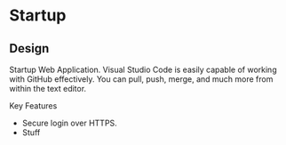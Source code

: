# Startup

## Design


Startup Web Application.
Visual Studio Code is easily capable of working with GitHub effectively. You can pull, push, merge, and much more from within the text editor.

Key Features

- Secure login over HTTPS.
- Stuff


